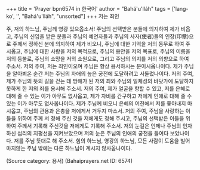 +++
title = 'Prayer bpn6574 in 한국어'
author = "Bahá'u'lláh"
tags = ['lang-ko', '', "Bahá'u'lláh", "unsorted"]
+++
저는 죄인

주, 저의 하느님, 주님께 영광 있으옵소서! 주님의 선택받은 분들에 의지하여 제가 비옵고, 주님의 신임을 받은 분들과 주님의 예언자들과 주님의 사자(使者)들의 인장(印章)으로 주께서 정하신 분에 의지하여 제가 비오니, 주님에 대한 기억을 저의 동무로 하여 주시옵고, 주님에 대한 사랑을 저의 목적으로, 주님의 용안을 저의 목표로, 주님의 이름을 저의 등불로, 주님의 소망을 저의 소원으로, 그리고 주님의 의지를 저의 의향으로 하여 주소서.
저의 주여, 저는 죄인이오며 주님은 항상 용서하시는 분이시옵나이다. 제가 주님을 알아뵈온 순간 저는 주님의 자애의 높은 궁전에 도달하려고 서둘렀나이다. 저의 주여, 제가 주님의 뜻의 길을 걷는 데 방해가 된 저의 죄와 주님의 일체성의 바닷가에 도달하지 못하게 한 저의 죄를 용서해 주소서.
저의 주여, 제가 얼굴을 향할 수 있고, 저를 은혜로 대해 줄 수 있는 이가 아무도 없사옵고, 제가 자비를 간구하고 저에게 인애로 대해 줄 수 있는 이가 아무도 없사옵나이다. 제가 주님께 비오니 은혜의 어전에서 저를 쫓아내지 마시옵고, 주님의 관용과 은총을 저에게서 거두지 마소서. 저의 주여, 주님을 사랑하는 이들을 위하여 주께 서 정해 주신 것을 저에게도 정해 주시고, 주님의 선택받은 이들을 위하여 주께서 기록해 주신것을 저에게도 기록해 주소서. 저의 눈길은 언제나 주님의 인자하신 섭리의 지평선을 지켜보았으며 저의 눈은 주님의 인애의 궁전을 들여다 보았나이다. 저를 주님 뜻대로 해 주소서. 힘의 하느님, 영광의 하느님, 모든 사람이 도움을 빌어 마지않는 주님 밖에는 다른 하느님이 계시지 않사옵나이다.

(Source category: 용서)
(Bahaiprayers.net ID: 6574)
